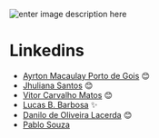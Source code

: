 
![enter image description here](https://uploads-ssl.webflow.com/62235d098ddf9185c2d74422/622c0e0746587f694e5361b5_Driven_pink.png)

# Linkedins

- [Ayrton Macaulay Porto de Gois](https://www.linkedin.com/in/ayrton-porto/) :blush:
- [Jhuliana Santos](https://www.linkedin.com/in/jhuzinha/) :blush:
- [Vitor Carvalho Matos](https://www.linkedin.com/in/vitor-carvalho-matos-6345a3234/) :blush:
- [Lucas B. Barbosa](https://www.linkedin.com/in/lucas-b-barbosa-12a157216/) :sparkles:
- [Danilo de Oliveira Lacerda](https://www.linkedin.com/in/daniloolacerda/) 😊
- [Pablo Souza](https://www.linkedin.com/in/pablo-souza-641a9a225/)

